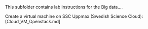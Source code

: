 This subfolder contains lab instructions for the Big data....

Create a virtual machine on SSC Uppmax (Swedish Science Cloud): [Cloud_VM_Openstack.md]


